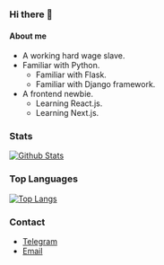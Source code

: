 ### Hi there 👋

#### About me

- A working hard wage slave.
- Familiar with Python.
    - Familiar with Flask.
    - Familiar with Django framework.
- A frontend newbie.
    - Learning React.js.
    - Learning Next.js.

### Stats

[![Github Stats][statspic]][readmestats]

### Top Languages

[![Top Langs][toplangspic]][readmestats]

### Contact

- [Telegram][Telegram]
- [Email][email]

[statspic]: https://github-readme-stats.vercel.app/api?username=allen0099&include_all_commits=true&show_icons=true&hide_rank=true

[toplangspic]: https://github-readme-stats.vercel.app/api/top-langs/?username=allen0099&layout=compact&hide=php,vue

[readmestats]: https://github.com/anuraghazra/github-readme-stats

[GitHub]: https://github.com/allen0099

[Telegram]: https://t.me/allen0099

[email]: mailto:s96016641@gmail.com
